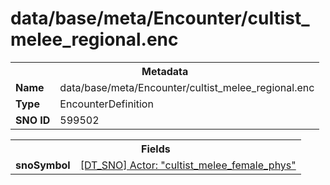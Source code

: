 <h1>data/base/meta/Encounter/cultist_melee_regional.enc</h1><table><tr><th colspan="100%">Metadata</th></tr><tr><td><b>Name</b></td><td>data/base/meta/Encounter/cultist_melee_regional.enc</td></tr><tr><td><b>Type</b></td><td>EncounterDefinition</td></tr><tr><td><b>SNO ID</b></td><td>599502</td></tr></table>

<table><tr><th colspan="100%">Fields</th></tr><tr><td><b>snoSymbol</b></td><td><a href="..\Actor\cultist_melee_female_phys.acr.md">[DT_SNO] Actor: "cultist_melee_female_phys"</a></td></tr></table>

